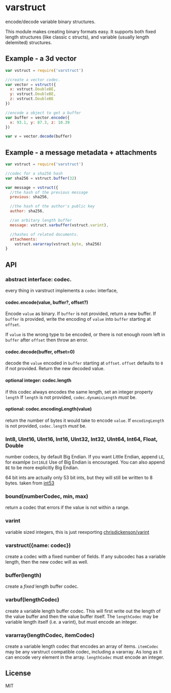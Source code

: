 # varstruct

encode/decode variable binary structures.

This module makes creating binary formats easy.
It supports both fixed length structures (like classic c structs),
and variable (usually length delemited) structures.


## Example - a 3d vector

``` js
var vstruct = require('varstruct')

//create a vector codec.
var vector = vstruct({
  x: vstruct.DoubleBE,
  y: vstruct.DoubleBE,
  z: vstruct.DoubleBE
})

//encode a object to get a buffer
var buffer = vector.encode({
  x: 93.1, y: 87.3, z: 10.39
})

var v = vector.decode(buffer)
```

## Example - a message metadata + attachments

``` js
var vstruct = require('varstruct')

//codec for a sha256 hash
var sha256 = vstruct.buffer(32)

var message = vstruct({
  //the hash of the previous message
  previous: sha256,

  //the hash of the author's public key
  author: sha256,

  //an arbitary length buffer
  message: vstruct.varbuffer(vstruct.varint),

  //hashes of related documents.
  attachments:
    vstruct.vararray(vstruct.byte, sha256)
}

```

## API

### abstract interface: codec.

every thing in varstruct implements a `codec` interface,
#### codec.encode(value, buffer?, offset?)

Encode `value` as binary. If `buffer` is not provided,
return a new buffer. If `buffer` is provided, write the encoding
of `value` into `buffer` starting at `offset`.

If `value` is the wrong type to be encoded, or there is not enough room
left in `buffer` after `offset` then throw an error.

#### codec.decode(buffer, offset=0)

decode the `value` encoded in `buffer` starting at `offset`.
`offset` defaults to `0` if not provided.
Return the new decoded value.

#### optional integer: codec.length

if this codec always encodes the same length,
set an integer property `length`
If `length` is not provided, `codec.dynamicLength` *must* be.

#### optional: codec.encodingLength(value)

return the number of bytes it would take to encode `value`.
If `encodingLength` is not provided, `codec.length` *must* be.

### Int8, UInt16, UInt16, Int16, UInt32, Int32, UInt64, Int64, Float, Double

number codecs, by default Big Endian.
If you want Little Endian, append `LE`, for examlpe `Int16LE`
Use of Big Endian is encouraged. You can also append `BE` to be
more explicitly Big Endian.

64 bit ints are actually only 53 bit ints, but they will still be
written to 8 bytes. taken from [int53](https://github.com/dannycoates/int53)

### bound(numberCodec, min, max)

return a codec that errors if the value is not within a range.

### varint

variable sized integers, this is just reexporting
[chrisdickenson/varint](https://github.com/chrisdickenson/varint)


### varstruct({name: codec})

create a codec with a fixed number of fields.
If any subcodec has a variable length, then the new codec will as well.

### buffer(length)

create a *fixed* length buffer codec.

### varbuf(lengthCodec)

create a variable length buffer codec. This will first write out the length of the
value buffer and then the value buffer itself. The `lengthCodec` may be
variable length itself (i.e. a varint), but must encode an integer.

### vararray(lengthCodec, itemCodec)

create a variable length codec that encodes an array of items.
`itemCodec` may be any varstruct compatible codec, including a vararray.
As long as it can encode very element in the array.
`lengthCodec` must encode an integer.

## License

MIT
